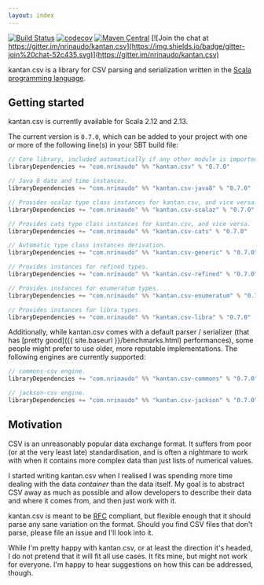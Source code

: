 ```yaml
---
layout: index
---
```


[![Build Status](https://travis-ci.org/nrinaudo/kantan.csv.svg?branch=master)](https://travis-ci.org/nrinaudo/kantan.csv)
[![codecov](https://codecov.io/gh/nrinaudo/kantan.csv/branch/master/graph/badge.svg)](https://codecov.io/gh/nrinaudo/kantan.csv)
[![Maven Central](https://maven-badges.herokuapp.com/maven-central/com.nrinaudo/kantan.csv_2.13/badge.svg)](https://maven-badges.herokuapp.com/maven-central/com.nrinaudo/kantan.csv_2.13)
[![Join the chat at https://gitter.im/nrinaudo/kantan.csv](https://img.shields.io/badge/gitter-join%20chat-52c435.svg)](https://gitter.im/nrinaudo/kantan.csv)

kantan.csv is a library for CSV parsing and serialization written in the
[Scala programming language](http://www.scala-lang.org).

## Getting started

kantan.csv is currently available for Scala 2.12 and 2.13.

The current version is `0.7.0`, which can be added to your project with one or more of the following line(s)
in your SBT build file:

```scala
// Core library, included automatically if any other module is imported.
libraryDependencies += "com.nrinaudo" %% "kantan.csv" % "0.7.0"

// Java 8 date and time instances.
libraryDependencies += "com.nrinaudo" %% "kantan.csv-java8" % "0.7.0"

// Provides scalaz type class instances for kantan.csv, and vice versa.
libraryDependencies += "com.nrinaudo" %% "kantan.csv-scalaz" % "0.7.0"

// Provides cats type class instances for kantan.csv, and vice versa.
libraryDependencies += "com.nrinaudo" %% "kantan.csv-cats" % "0.7.0"

// Automatic type class instances derivation.
libraryDependencies += "com.nrinaudo" %% "kantan.csv-generic" % "0.7.0"

// Provides instances for refined types.
libraryDependencies += "com.nrinaudo" %% "kantan.csv-refined" % "0.7.0"

// Provides instances for enumeratum types.
libraryDependencies += "com.nrinaudo" %% "kantan.csv-enumeratum" % "0.7.0"

// Provides instances for libra types.
libraryDependencies += "com.nrinaudo" %% "kantan.csv-libra" % "0.7.0"
```

Additionally, while kantan.csv comes with a default parser / serializer (that has
[pretty good]({{ site.baseurl }}/benchmarks.html) performances), some people might prefer to use older, more
reputable implementations. The following engines are currently supported:

```scala
// commons-csv engine.
libraryDependencies += "com.nrinaudo" %% "kantan.csv-commons" % "0.7.0"

// jackson-csv engine.
libraryDependencies += "com.nrinaudo" %% "kantan.csv-jackson" % "0.7.0"
```


## Motivation

CSV is an unreasonably popular data exchange format. It suffers from poor (or at the very least late) standardisation,
and is often a nightmare to work with when it contains more complex data than just lists of numerical values.

I started writing kantan.csv when I realised I was spending more time dealing with the data _container_ than the
data itself. My goal is to abstract CSV away as much as possible and allow developers to describe their data and where
it comes from, and then just work with it.

kantan.csv is meant to be [RFC](https://tools.ietf.org/html/rfc4180) compliant, but flexible enough that it should
parse any sane variation on the format. Should you find CSV files that don't parse, please file an issue and I'll look
into it.

While I'm pretty happy with kantan.csv, or at least the direction it's headed, I do not pretend that it will fit
all use cases. It fits mine, but might not work for everyone. I'm happy to hear suggestions on how this can be
addressed, though.
